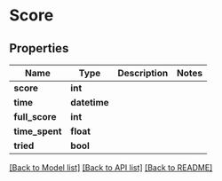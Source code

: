# Score

## Properties
Name | Type | Description | Notes
------------ | ------------- | ------------- | -------------
**score** | **int** |  | 
**time** | **datetime** |  | 
**full_score** | **int** |  | 
**time_spent** | **float** |  | 
**tried** | **bool** |  | 

[[Back to Model list]](../README.md#documentation-for-models) [[Back to API list]](../README.md#documentation-for-api-endpoints) [[Back to README]](../README.md)

